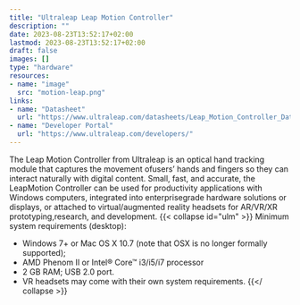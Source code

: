 ```yaml
---
title: "Ultraleap Leap Motion Controller"
description: ""
date: 2023-08-23T13:52:17+02:00
lastmod: 2023-08-23T13:52:17+02:00
draft: false
images: []
type: "hardware"
resources:
- name: "image"
  src: "motion-leap.png"
links:
- name: "Datasheet"
  url: "https://www.ultraleap.com/datasheets/Leap_Motion_Controller_Datasheet.pdf"
- name: "Developer Portal"
  url: "https://www.ultraleap.com/developers/"
---
```

The Leap Motion Controller from Ultraleap is an optical hand tracking module that captures the movement ofusers’ hands and fingers so they can interact naturally with digital content. Small, fast, and accurate, the LeapMotion Controller can be used for productivity applications with Windows computers, integrated into enterprisegrade hardware solutions or displays, or attached to virtual/augmented reality headsets for AR/VR/XR prototyping,research, and development.
{{< collapse id="ulm" >}}
Minimum system requirements (desktop):

- Windows 7+ or Mac OS X 10.7 (note that OSX is no longer formally supported);
- AMD Phenom II or Intel® Core™ i3/i5/i7 processor
- 2 GB RAM; USB 2.0 port.
- VR headsets may come with their own system requirements.
{{</ collapse >}}